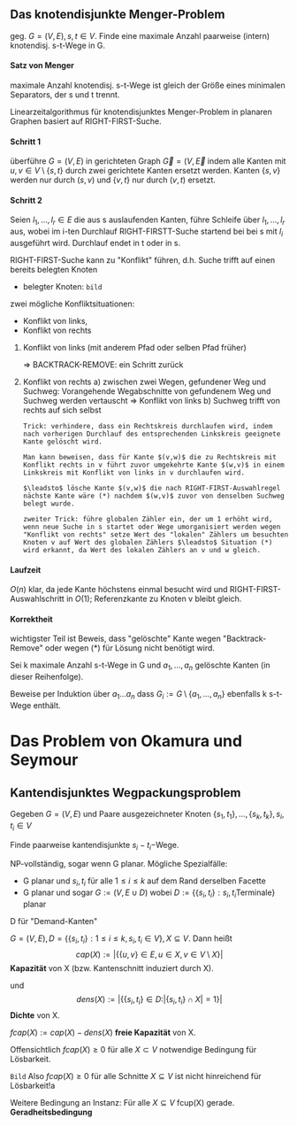 ## Das knotendisjunkte Menger-Problem

geg. $G=(V,E), s,t\in V$. Finde eine maximale Anzahl paarweise (intern) knotendisj. s-t-Wege in G.

#### Satz von Menger

maximale Anzahl knotendisj. s-t-Wege ist gleich der Größe eines minimalen Separators, der s und t trennt.

Linearzeitalgorithmus für knotendisjunktes Menger-Problem in planaren Graphen basiert auf RIGHT-FIRST-Suche.

#### Schritt 1

überführe $G=(V,E)$ in gerichteten Graph $\vec{G}=(V,\vec{E}$ indem alle Kanten mit $u,v \in V\setminus \{s,t\}$ durch zwei gerichtete Kanten ersetzt werden. Kanten $\{s,v\}$ werden nur durch $(s,v)$ und $\{v,t\}$ nur durch $(v,t)$ ersetzt.

#### Schritt 2

Seien $l_1,\dots,l_r \in E$ die aus s auslaufenden Kanten, führe Schleife über $l_1,\dots,l_r$ aus, wobei im i-ten Durchlauf RIGHT-FIRSTT-Suche startend bei bei s mit $l_i$ ausgeführt wird. Durchlauf endet in t oder in s.

RIGHT-FIRST-Suche kann zu "Konflikt" führen, d.h. Suche trifft auf einen bereits belegten Knoten

- belegter Knoten:  `bild`

zwei mögliche Konfliktsituationen:

- Konflikt von links,
- Konflikt von rechts

1)   Konflikt von links (mit anderem Pfad oder selben Pfad früher)

     ⇒ BACKTRACK-REMOVE: ein Schritt zurück
2)  Konflikt von rechts
	a) zwischen zwei Wegen, gefundener Weg und Suchweg: Vorangehende Wegabschnitte von gefundenem Weg und Suchweg werden vertauscht ⇒ Konflikt von links
	b) Suchweg trifft von rechts auf sich selbst

		Trick: verhindere, dass ein Rechtskreis durchlaufen wird, indem nach vorherigen Durchlauf des entsprechenden Linkskreis geeignete Kante gelöscht wird.

		Man kann beweisen, dass für Kante $(v,w)$ die zu Rechtskreis mit Konflikt rechts in v führt zuvor umgekehrte Kante $(w,v)$ in einem Linkskreis mit Konflikt von links in v durchlaufen wird.

		$\leadsto$ lösche Kante $(v,w)$ die nach RIGHT-FIRST-Auswahlregel nächste Kante wäre (*) nachdem $(w,v)$ zuvor von denselben Suchweg belegt wurde.

		zweiter Trick: führe globalen Zähler ein, der um 1 erhöht wird, wenn neue Suche in s startet oder Wege umorganisiert werden wegen "Konflikt von rechts" setze Wert des "lokalen" Zählers um besuchten Knoten v auf Wert des globalen Zählers $\leadsto$ Situation (*) wird erkannt, da Wert des lokalen Zählers an v und w gleich.

#### Laufzeit

$O(n)$ klar, da jede Kante höchstens einmal besucht wird und RIGHT-FIRST-Auswahlschritt in $O(1)$; Referenzkante zu Knoten v bleibt gleich.

#### Korrektheit

wichtigster Teil ist Beweis, dass "gelöschte" Kante wegen "Backtrack-Remove" oder wegen (*) für Lösung nicht benötigt wird.

Sei k maximale Anzahl s-t-Wege in G und $a_1,\dots,a_n$ gelöschte Kanten (in dieser Reihenfolge).

Beweise per Induktion über $a_1 \dots a_n$ dass $G_i:=G\setminus \{a_1,\dots,a_n\}$ ebenfalls k s-t-Wege enthält.

# Das Problem von Okamura und Seymour

## Kantendisjunktes Wegpackungsproblem

Gegeben $G=(V,E)$ und Paare ausgezeichneter Knoten $\{s_1,t_1\},\dots,\{s_k,t_k\},s_i,t_i\in V$

Finde paarweise kantendisjunkte $s_i-t_i-$Wege.

NP-vollständig, sogar wenn G planar. Mögliche Spezialfälle: 

- G planar und $s_i,t_i$ für alle $1\leq i \leq k$ auf dem Rand derselben Facette
- G planar und sogar $G:=(V,E \cup D)$ wobei $D:=\{\{s_i,t_i\}: s_i,t_i \text{Terminale}\}$ planar

D für "Demand-Kanten"

$G=(V,E), D=\{\{s_i,t_i\}: 1\leq i \leq k, s_i, t_i \in V\}, X\subseteq V$. Dann heißt $$cap(X):=|\{\{u,v\}\in E, u\in X, v\in V\setminus X\}|$$ **Kapazität** von X (bzw. Kantenschnitt induziert durch X).

und $$ dens(X):=|\{\{s_i,t_i\}\in D: |\{s_i,t_i\}\cap X|=1\}|$$ **Dichte** von X.

$fcap(X):=cap(X)-dens(X)$ **freie Kapazität** von X.

Offensichtlich $fcap(X)\geq 0$ für alle $X \subset V$ notwendige Bedingung für Lösbarkeit.

`Bild` Also $fcap(X)\geq 0$ für alle Schnitte $X\subseteq V$ ist nicht hinreichend für Lösbarkeit!a

Weitere Bedingung an Instanz: Für alle $X\subseteq V$ fcup(X) gerade. __Geradheitsbedingung__
